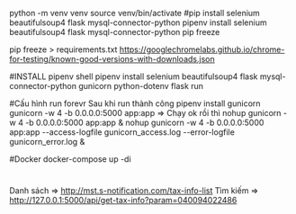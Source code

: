 python -m venv venv
source venv/bin/activate
#pip install selenium beautifulsoup4 flask mysql-connector-python
pipenv install selenium beautifulsoup4 flask mysql-connector-python
pip freeze


pip freeze > requirements.txt
https://googlechromelabs.github.io/chrome-for-testing/known-good-versions-with-downloads.json

#INSTALL
pipenv shell
pipenv install selenium beautifulsoup4 flask mysql-connector-python gunicorn python-dotenv
flask run

#Cấu hình run forevr
Sau khi run thành công 
pipenv install gunicorn
gunicorn -w 4 -b 0.0.0.0:5000 app:app => Chạy ok rồi thì  nohup gunicorn -w 4 -b 0.0.0.0:5000 app:app &
nohup gunicorn -w 4 -b 0.0.0.0:5000 app:app --access-logfile gunicorn_access.log --error-logfile gunicorn_error.log &


#Docker
docker-compose up -di

#
Danh sách => http://mst.s-notification.com/tax-info-list
Tìm kiếm => http://127.0.0.1:5000/api/get-tax-info?param=040094022486